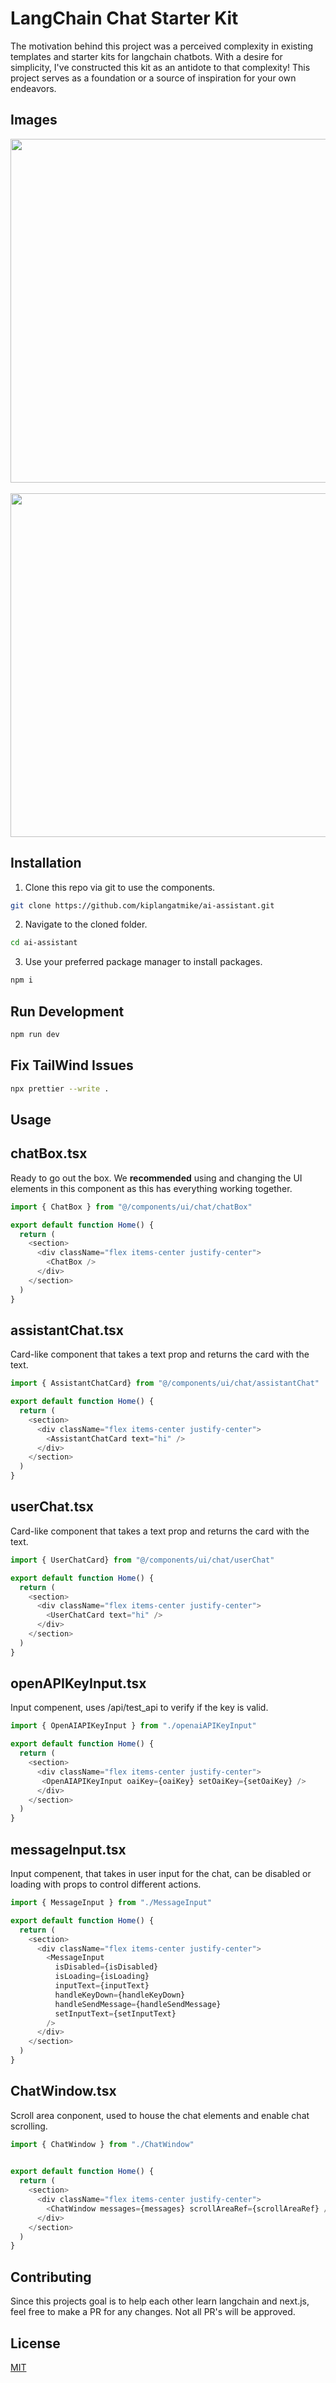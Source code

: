 # LangChain Chat Starter Kit

The motivation behind this project was a perceived complexity in existing templates and starter kits for langchain chatbots. With a desire for simplicity, I've constructed this kit as an antidote to that complexity! This project serves as a foundation or a source of inspiration for your own endeavors.

## Images
<center>
<img src="https://i.imgur.com/v4dgeVE.png" width='550px'>
<br></br>
<img src="https://i.imgur.com/JOSpVqV.png" width='550px'>
</center>

## Installation

1. Clone this repo via git to use the components.

```bash
git clone https://github.com/kiplangatmike/ai-assistant.git
```
2. Navigate to the cloned folder.

```bash
cd ai-assistant
```

3. Use your preferred package manager to install packages.

```bash
npm i
```

## Run Development

```bash
npm run dev
```

## Fix TailWind Issues

```bash
npx prettier --write .
```



## Usage

## chatBox.tsx 
Ready to go out the box. We **recommended** using and changing the UI elements in this component as this has everything working together.
```typescript
import { ChatBox } from "@/components/ui/chat/chatBox"

export default function Home() {
  return (
    <section>
      <div className="flex items-center justify-center">
        <ChatBox />
      </div>
    </section>
  )
}
```
## assistantChat.tsx
Card-like component that takes a text prop and returns the card with the text.
```typescript
import { AssistantChatCard} from "@/components/ui/chat/assistantChat"

export default function Home() {
  return (
    <section>
      <div className="flex items-center justify-center">
        <AssistantChatCard text="hi" />
      </div>
    </section>
  )
}
```
## userChat.tsx
Card-like component that takes a text prop and returns the card with the text.
```typescript
import { UserChatCard} from "@/components/ui/chat/userChat"

export default function Home() {
  return (
    <section>
      <div className="flex items-center justify-center">
        <UserChatCard text="hi" />
      </div>
    </section>
  )
}
```

## openAPIKeyInput.tsx
Input compenent, uses /api/test_api to verify if the key is valid.
```typescript
import { OpenAIAPIKeyInput } from "./openaiAPIKeyInput"

export default function Home() {
  return (
    <section>
      <div className="flex items-center justify-center">
       <OpenAIAPIKeyInput oaiKey={oaiKey} setOaiKey={setOaiKey} />
      </div>
    </section>
  )
}
```
## messageInput.tsx
Input compenent, that takes in user input for the chat, can be disabled or loading with props to control different actions.
```typescript
import { MessageInput } from "./MessageInput"

export default function Home() {
  return (
    <section>
      <div className="flex items-center justify-center">
        <MessageInput
          isDisabled={isDisabled}
          isLoading={isLoading}
          inputText={inputText}
          handleKeyDown={handleKeyDown}
          handleSendMessage={handleSendMessage}
          setInputText={setInputText}
        />
      </div>
    </section>
  )
}
```
## ChatWindow.tsx
Scroll area conponent, used to house the chat elements and enable chat scrolling.
```typescript
import { ChatWindow } from "./ChatWindow"
     

export default function Home() {
  return (
    <section>
      <div className="flex items-center justify-center">
        <ChatWindow messages={messages} scrollAreaRef={scrollAreaRef} />
      </div>
    </section>
  )
}
```
## Contributing

Since this projects goal is to help each other learn langchain and next.js, feel free to make a PR for any changes. Not all PR's will be approved.

## License

[MIT](https://choosealicense.com/licenses/mit/) 
